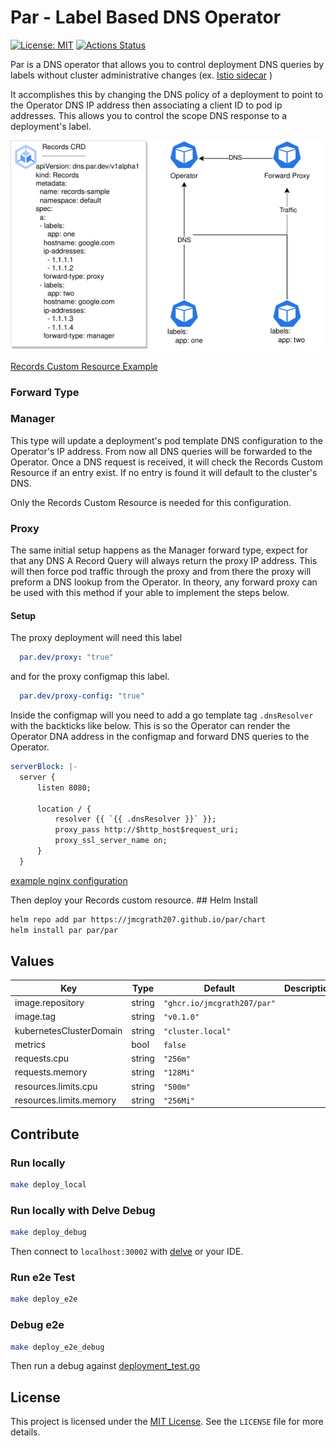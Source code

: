 # Par - Label Based DNS Operator


[![License: MIT](https://img.shields.io/badge/License-MIT-yellow.svg)](https://opensource.org/licenses/MIT)
[![Actions Status](https://github.com/jmcgrath207/par/workflows/ci/badge.svg)](https://github.com/jmcgrath207/par/actions)

Par is a DNS operator that allows you to control deployment DNS queries by labels without cluster administrative changes (ex. [Istio sidecar](https://istio.io/latest/docs/setup/platform-setup/prerequisites/#:~:text=Istio%20proxy%20sidecar%20container) )

It accomplishes this by changing the DNS policy of a deployment to point to the Operator DNS IP address then associating a client ID to pod ip addresses. This allows you to control the scope DNS response to a deployment's label.


<p align="center">
  <img src="https://github.com/jmcgrath207/par/blob/main/asssets/par.drawio.png?raw=true" />
</p>

[Records Custom Resource Example](./tests/resources/test_dns_v1alpha1_records.yaml)



### Forward Type

### Manager
This type will update a deployment's pod template DNS configuration to the Operator's IP address. From now all DNS queries will be forwarded to the Operator. Once a DNS request is received, it will check the Records Custom Resource if an entry exist. If no entry is found it will default to the cluster's DNS.

Only the Records Custom Resource is needed for this configuration.

### Proxy

The same initial setup happens as the Manager forward type, expect for that any DNS A Record Query will always return the proxy IP address. This will then force pod traffic through the proxy and from there the proxy will preform a DNS lookup from the Operator. In theory, any forward proxy can be used with this method if your able to implement the steps below.


#### Setup

The proxy deployment will need this label
```yaml
  par.dev/proxy: "true"
```

and for the proxy configmap this label.

```yaml
  par.dev/proxy-config: "true"
```

Inside the configmap will you need to add a go template tag `.dnsResolver` with the backticks like below. This is so the Operator can render the Operator DNA address in the configmap and forward DNS queries to the Operator.

```yaml
serverBlock: |-
  server {
      listen 8080;

      location / {
          resolver {{ `{{ .dnsResolver }}` }};
          proxy_pass http://$http_host$request_uri;
          proxy_ssl_server_name on;
      }
  }
```

[example nginx configuration](tests/resources/test_proxy.yaml)

Then deploy your Records custom resource. ## Helm Install

```bash
helm repo add par https://jmcgrath207.github.io/par/chart
helm install par par/par
```

## Values

| Key | Type | Default | Description |
|-----|------|---------|-------------|
| image.repository | string | `"ghcr.io/jmcgrath207/par"` |  |
| image.tag | string | `"v0.1.0"` |  |
| kubernetesClusterDomain | string | `"cluster.local"` |  |
| metrics | bool | `false` |  |
| requests.cpu | string | `"256m"` |  |
| requests.memory | string | `"128Mi"` |  |
| resources.limits.cpu | string | `"500m"` |  |
| resources.limits.memory | string | `"256Mi"` |  |

## Contribute

### Run locally
```bash
make deploy_local
```

### Run locally with Delve Debug
```bash
make deploy_debug
```
Then connect to `localhost:30002` with [delve](https://github.com/go-delve/delve) or your IDE.

### Run e2e Test
```bash
make deploy_e2e
```

### Debug e2e
```bash
make deploy_e2e_debug
```
Then run a debug against [deployment_test.go](tests/e2e/deployment_test.go)

## License

This project is licensed under the [MIT License](https://opensource.org/licenses/MIT). See the `LICENSE` file for more details.